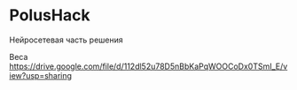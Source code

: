 # PolusHack

Нейросетевая часть решения

Веса https://drive.google.com/file/d/112dl52u78D5nBbKaPqWOOCoDx0TSmI_E/view?usp=sharing
